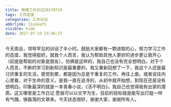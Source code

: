 ```yaml
---
title: 微博工作日记20170719
tags: 工作态度
categories: 工作日记
abbrlink: 11a1eef1
visible: hide
date: 2017-07-19 23:56:17
---
```

​    今天周会，领导罕见的训话了半小时。鼓励大家都有一颗进取的心，努力学习工作的态度，我觉得挺好。
​    就我个人而言，我认为帮助其他人更好的进步更让我开心（前提是帮助的对象是朋友），仿佛是这样的，我自己也没有完全想明白。对于个人而言，不断的学习到新知识是最重要的，我又重新回想了一下，我这个人还是最讨厌重复的生活，感觉到累，都是因为总是干重复的工作。
​    再往上面，或者说往内心里看，对于生命的意义，是我一直在追寻的，从初中就开始想，到现在还是没有想明白。印象最深的就是一本青春小说，《活不明白》。我自己也觉得我有出家的潜质。
​    这又哪里是工作日记
​    愿我可以以文字为生，目前的目标就是能写出灯姐一样有气魄，够磊落的文章来。
​    今天状态很好，谢谢大家，谢谢所有人。

